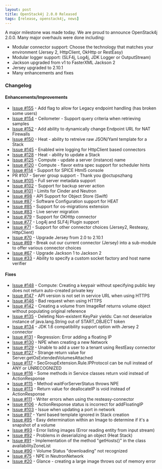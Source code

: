 ```yaml
---
layout: post
title: OpenStack4j 2.0.0 Released
tags: [release, openstack4j, news]
---
```


A major milestone was made today.  We are proud to announce OpenStack4j 2.0.0.  Many major overhauls were done including:

* Modular connector support:  Choose the technology that matches your environment (Jersey 2, HttpClient, OkHttp or RestEasy)
* Modular logger support: (SLF4j, Log4j, JDK Logger or OutputStream)
* Jackson upgraded from v1 to FasterXML Jackson 2
* Jersey upgraded to 2.10.1
* Many enhancements and fixes

### Changelog

#### Enhancements/Improvements

* [Issue #155](https://github.com/gondor/openstack4j/issues/155) - Add flag to allow for Legacy endpoint handling (has broken some users)
* [Issue #154](https://github.com/gondor/openstack4j/issues/154) - Ceilometer - Support query criteria when retrieving samples
* [Issue #152](https://github.com/gondor/openstack4j/issues/152) - Add ability to dynamically change Endpoint URL for NAT Firewalls
* [Issue #150](https://github.com/gondor/openstack4j/issues/150) - Heat - ability to retreive raw JSON/Yaml template for a Stack
* [Issue #145](https://github.com/gondor/openstack4j/issues/145) - Enabled wire logging for HttpClient based connectors
* [Issue #128](https://github.com/gondor/openstack4j/issues/128) - Heat - ability to update a Stack
* [Issue #125](https://github.com/gondor/openstack4j/issues/125) - Compute - update a server (instance) name
* [Issue #120](https://github.com/gondor/openstack4j/issues/120) - Compute - flavor extra spec support for scheduler hints
* [Issue #114](https://github.com/gondor/openstack4j/issues/114) - Support for SPICE Html5 console
* PR    #107 - Server group support - Thank you @octupszhang
* [Issue #105](https://github.com/gondor/openstack4j/issues/105) - Full server metadata support
* [Issue #102](https://github.com/gondor/openstack4j/issues/102) - Support for backup server action
* [Issue #101](https://github.com/gondor/openstack4j/issues/101) - Limits for Cinder and Neutron
* [Issue #98](https://github.com/gondor/openstack4j/issues/98) - API Support for Object Store (Swift)
* [Issue #87](https://github.com/gondor/openstack4j/issues/87) - Software Configuration support for HEAT
* [Issue #85](https://github.com/gondor/openstack4j/issues/85) - Support for os-migrations extension
* [Issue #83](https://github.com/gondor/openstack4j/issues/83) - Live server migration
* [Issue #79](https://github.com/gondor/openstack4j/issues/79) - Support for OKHttp connector
* [Issue #77](https://github.com/gondor/openstack4j/issues/77) - Log4j and SLF4j Plugin support
* [Issue #71](https://github.com/gondor/openstack4j/issues/71) - Support for other connector choices (Jersey2, Resteasy, HttpClient)
* [Issue #70](https://github.com/gondor/openstack4j/issues/70) - Upgrade Jersey from 2.0 to 2.10.1
* [Issue #69](https://github.com/gondor/openstack4j/issues/69) - Break out our current connector (Jersey) into a sub-module to offer various connector choices
* [Issue #67](https://github.com/gondor/openstack4j/issues/67) - Upgrade Jackson 1 to Jackson 2
* [Issue #33](https://github.com/gondor/openstack4j/issues/33) - Ability to specify a custom socket factory and host name verifier

#### Fixes

* [Issue #148](https://github.com/gondor/openstack4j/issues/148) - Compute: Creating a keypair without specifying public key does not return auto-created private key
* [Issue #147](https://github.com/gondor/openstack4j/issues/147) - API version is not set in service URL when using HTTPS
* [Issue #146](https://github.com/gondor/openstack4j/issues/146) - Bad request when using HTTPS
* [Issue #142](https://github.com/gondor/openstack4j/issues/142) - Creating a volume from ImageRef returns volume object without populating original reference
* [Issue #135](https://github.com/gondor/openstack4j/issues/135) - Deleting Non-existent KeyPair yields: Can not deserialize instance of java.lang.String out of START_OBJECT token
* [Issue #134](https://github.com/gondor/openstack4j/issues/134) - JDK 1.6 compatibility support option with Jersey 2 connector
* [Issue #131](https://github.com/gondor/openstack4j/issues/131) - Regression: Error adding a floating IP
* [Issue #130](https://github.com/gondor/openstack4j/issues/130) - NPE when creating a new Network
* [Issue #129](https://github.com/gondor/openstack4j/issues/129) - Unable to add a user to a tenant using RestEasy connector
* [Issue #127](https://github.com/gondor/openstack4j/issues/127) - Strange return value for Server.getOsExtendedVolumesAttached
* [Issue #117](https://github.com/gondor/openstack4j/issues/117) - SecGroupExtension.Rule.IPProtocol can be null instead of ANY or UNRECOGNIZED
* [Issue #116](https://github.com/gondor/openstack4j/issues/116) - Some methods in Service classes return void instead of ActionResponse
* [Issue #115](https://github.com/gondor/openstack4j/issues/115) - Method waitForServerStatus throws NPE
* [Issue #113](https://github.com/gondor/openstack4j/issues/113) - Return value for deallocateIP is void instead of ActionResponse
* [Issue #111](https://github.com/gondor/openstack4j/issues/111) - Writer errors when using the resteasy-connector
* [Issue #106](https://github.com/gondor/openstack4j/issues/106) - ActionResponse status is incorrect for addFloatingIP
* [Issue #103](https://github.com/gondor/openstack4j/issues/103) - Issue when updating a port in network
* [Issue #97](https://github.com/gondor/openstack4j/issues/97) - Yaml based template ignored in Stack creation
* [Issue #95](https://github.com/gondor/openstack4j/issues/95) - Easy determination within an Image to determine if it's a snapshot of a volume
* [Issue #93](https://github.com/gondor/openstack4j/issues/93) - Error listing images (Error reading entity from input stream)
* [Issue #92](https://github.com/gondor/openstack4j/issues/92) - Problems in deserializing an object (Heat Stack)
* [Issue #91](https://github.com/gondor/openstack4j/issues/91) - Implementation of the method "getHosts()" in the class availabilityZoneList
* [Issue #90](https://github.com/gondor/openstack4j/issues/90) - Volume Status "downloading" not recognized
* [Issue #75](https://github.com/gondor/openstack4j/issues/75) - NPE in NeutronNetwork
* [Issue #20](https://github.com/gondor/openstack4j/issues/20) - Glance - creating a large image throws out of memory error
